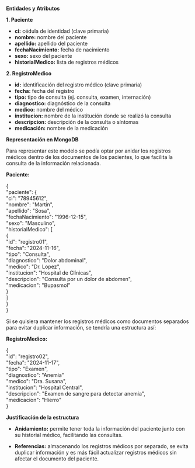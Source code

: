 **Entidades y Atributos**

**1\. Paciente**

* **ci:** cédula de identidad (clave primaria)  
* **nombre:** nombre del paciente  
* **apellido:** apellido del paciente  
* **fechaNacimiento:** fecha de nacimiento  
* **sexo:** sexo del paciente  
* **historialMedico:** lista de registros médicos

**2\. RegistroMedico**

* **id:** identificación del registro médico (clave primaria)  
* **fecha:** fecha del registro  
* **tipo:** tipo de consulta (ej. consulta, examen, internación)  
* **diagnostico:** diagnóstico de la consulta  
* **medico:** nombre del médico  
* **institucion:** nombre de la institución donde se realizó la consulta  
* **descripcion:** descripción de la consulta o síntomas  
* **medicación:** nombre de la medicación

**Representación en MongoDB**

Para representar este modelo se podía optar por anidar los registros médicos dentro de los documentos de los pacientes, lo que facilita la consulta de la información relacionada.

**Paciente:**

{  
	"paciente": {  
		"ci": "78945612",  
		"nombre": "Martín",  
		"apellido": "Sosa",  
		"fechaNacimiento": "1996-12-15",  
		"sexo": "Masculino",  
		"historialMedico": \[  
		{  
			"id": "registro01",  
			"fecha": "2024-11-16",   
			"tipo": "Consulta",  
			"diagnostico": "Dolor abdominal",  
			"medico": "Dr. Lopez",  
			"institucion": "Hospital de Clínicas",  
			"descripcion": "Consulta por un dolor de abdomen",  
			"medicacion": "Bupasmol"  
		}  
		\]  
	}  
}

Si se quisiera mantener los registros médicos como documentos separados para evitar duplicar información, se tendría una estructura así:

**RegistroMedico:**

{  
	"id": "registro02",  
	"fecha": "2024-11-17",  
	"tipo": "Examen",  
	"diagnostico": "Anemia"  
	"medico": "Dra. Susana",  
	"institucion": "Hospital Central",  
	"descripcion": "Examen de sangre para detectar anemia",  
	"medicacion": "Hierro"  
}

**Justificación de la estructura**

- **Anidamiento:** permite tener toda la información del paciente junto con su historial médico, facilitando las consultas.

- **Referencias:** almacenando los registros médicos por separado, se evita duplicar información y es más fácil actualizar registros médicos sin afectar el documento del paciente.


